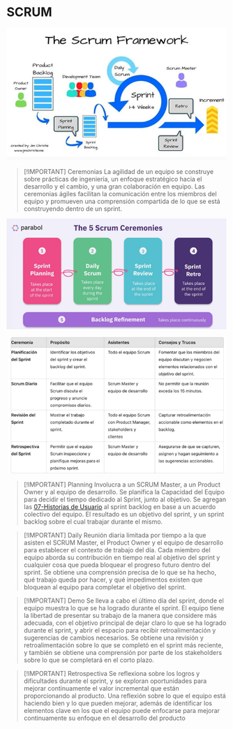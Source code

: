 # SCRUM

![](img/Pasted%20image%2020240925153137.png)


> [!IMPORTANT] Ceremonias
> La agilidad de un equipo se construye sobre prácticas de ingeniería, un enfoque estratégico hacia el desarrollo y el cambio, y una gran colaboración en equipo.
> Las ceremonias ágiles facilitan la comunicación entre los miembros del equipo y promueven una comprensión compartida de lo que se está construyendo dentro de un sprint.

![](img/Pasted%20image%2020240925153402.png)

![](img/Pasted%20image%2020240925154736.png)

> [!IMPORTANT] Planning
> Involucra a un SCRUM Master, a un Product Owner y al equipo de desarrollo.
> Se planifica la Capacidad del Equipo para decidir el tiempo dedicado al Sprint, junto al objetivo.
> Se agregan las [07-Historias de Usuario](07-Historias%20de%20Usuario.md) al sprint backlog en base a un acuerdo colectivo del equipo.
> El resultado es un objetivo del sprint, y un sprint backlog sobre el cual trabajar durante el mismo.


> [!IMPORTANT] Daily
> Reunión diaria limitada por tiempo a la que asisten el SCRUM Master, el Product Owner y el equipo de desarrollo para establecer el contexto de trabajo del día.
> Cada miembro del equipo aborda su contribución en tiempo real al objetivo del sprint y cualquier cosa que pueda bloquear el progreso futuro dentro del sprint.
> Se obtiene una comprensión precisa de lo que se ha hecho, qué trabajo queda por hacer, y qué impedimentos existen que bloquean al equipo para completar el objetivo del sprint.


> [!IMPORTANT] Demo
> Se lleva a cabo el último día del sprint, donde el equipo muestra lo que se ha logrado durante el sprint.
> El equipo tiene la libertad de presentar su trabajo de la manera que considere más adecuada, con el objetivo principal de dejar claro lo que se ha logrado durante el sprint, y abrir el espacio para recibir retroalimentación y sugerencias de cambios necesarios.
> Se obtiene una revisión y retroalimentación sobre lo que se completó en el sprint más reciente, y también se obtiene una comprensión por parte de los stakeholders sobre lo que se completará en el corto plazo.


> [!IMPORTANT] Retrospectiva
> Se reflexiona sobre los logros y dificultades durante el sprint, y se exploran oportunidades para mejorar continuamente el valor incremental que están proporcionando al producto.
> Una reflexión sobre lo que el equipo está haciendo bien y lo que pueden mejorar, además de identificar los elementos clave en los que el equipo puede enfocarse para mejorar continuamente su enfoque en el desarrollo del producto
